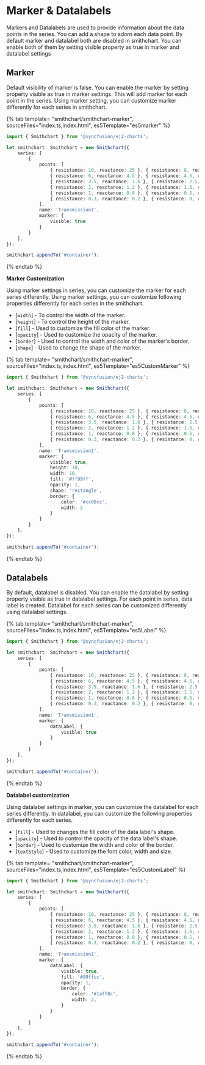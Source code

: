 <!-- markdownlint-disable MD036 -->

# Marker & Datalabels

Markers and Datalabels are used to provide information about the data points in the series. You can add a shape to adorn each data point. By default marker and datalabel both are disabled in smithchart. You can enable both of them by setting visible property as true in marker and datalabel settings

## Marker

Default visibility of marker is false. You can enable the marker by setting property visible as true in marker settings. This will add marker for each point in the series. Using marker setting, you can customize marker differently for each series in smithchart.

{% tab template= "smithchart/smithchart-marker", sourceFiles="index.ts,index.html", es5Template="es5marker" %}

```typescript
import { Smithchart } from '@syncfusion/ej2-charts';

let smithchart: Smithchart = new Smithchart({
    series: [
        {
            points: [
                { resistance: 10, reactance: 25 }, { resistance: 8, reactance: 6 },
                { resistance: 6, reactance: 4.5 }, { resistance: 4.5, reactance: 2 },
                { resistance: 3.5, reactance: 1.6 }, { resistance: 2.5, reactance: 1.3 },
                { resistance: 2, reactance: 1.2 }, { resistance: 1.5, reactance: 1 },
                { resistance: 1, reactance: 0.8 }, { resistance: 0.5, reactance: 0.4 },
                { resistance: 0.3, reactance: 0.2 }, { resistance: 0, reactance: 0.15 },
            ],
            name: 'Transmission1',
            marker: {
                visible: true
            }
        }
    ],
});

smithchart.appendTo('#container');
```

{% endtab %}

**Marker Customization**

Using marker settings in series, you can customize the marker for each series differently. Using marker settings, you can customize following properties differently for each series in the smithchart.

* [`width`] - To control the width of the marker.
* [`height`] - To control the height of the marker.
* [`fill`] - Used to customize the fill color of the marker.
* [`opacity`] - Used to customize the opacity of the marker.
* [`border`] - Used to control the width and color of the marker's border.
* [`shape`] - Used to change the shape of the marker.

{% tab template= "smithchart/smithchart-marker", sourceFiles="index.ts,index.html", es5Template="es5CustomMarker" %}

```typescript
import { Smithchart } from '@syncfusion/ej2-charts';

let smithchart: Smithchart = new Smithchart({
    series: [
        {
            points: [
                { resistance: 10, reactance: 25 }, { resistance: 8, reactance: 6 },
                { resistance: 6, reactance: 4.5 }, { resistance: 4.5, reactance: 2 },
                { resistance: 3.5, reactance: 1.6 }, { resistance: 2.5, reactance: 1.3 },
                { resistance: 2, reactance: 1.2 }, { resistance: 1.5, reactance: 1 },
                { resistance: 1, reactance: 0.8 }, { resistance: 0.5, reactance: 0.4 },
                { resistance: 0.3, reactance: 0.2 }, { resistance: 0, reactance: 0.15 },
            ],
            name: 'Transmission1',
            marker: {
                visible: true,
                height: 10,
                width: 10,
                fill: '#ff99ff',
                opacity: 1,
                shape: 'rectangle',
                border: {
                    color: '#cc00cc',
                    width: 2
                }
            }
        }
    ],
});

smithchart.appendTo('#container');
```

{% endtab %}

## Datalabels

By default, datalabel is disabled. You can enable the datalabel by setting property visible as true in datalabel settings. For each point in series, data label is created. Datalabel for each series can be customized differently using datalabel settings.

{% tab template= "smithchart/smithchart-marker", sourceFiles="index.ts,index.html", es5Template="es5Label" %}

```typescript
import { Smithchart } from '@syncfusion/ej2-charts';

let smithchart: Smithchart = new Smithchart({
    series: [
        {
            points: [
                { resistance: 10, reactance: 25 }, { resistance: 8, reactance: 6 },
                { resistance: 6, reactance: 4.5 }, { resistance: 4.5, reactance: 2 },
                { resistance: 3.5, reactance: 1.6 }, { resistance: 2.5, reactance: 1.3 },
                { resistance: 2, reactance: 1.2 }, { resistance: 1.5, reactance: 1 },
                { resistance: 1, reactance: 0.8 }, { resistance: 0.5, reactance: 0.4 },
                { resistance: 0.3, reactance: 0.2 }, { resistance: 0, reactance: 0.15 },
            ],
            name: 'Transmission1',
            marker: {
                dataLabel: {
                    visible: true
                }
            }
        }
    ],
});

smithchart.appendTo('#container');
```

{% endtab %}

**Datalabel customization**

Using datalabel settings in marker, you can customize the datalabel for each series differently. In datalabel, you can customize the following properties differently for each series.

* [`fill`] - Used to changes the fill color of the data label's shape.
* [`opacity`] - Used to control the opacity of the data label's shape.
* [`border`] - Used to customize the width and color of the border.
* [`textStyle`] - Used to customize the font color, width and size.

{% tab template= "smithchart/smithchart-marker", sourceFiles="index.ts,index.html", es5Template="es5CustomLabel" %}

```typescript
import { Smithchart } from '@syncfusion/ej2-charts';

let smithchart: Smithchart = new Smithchart({
    series: [
        {
            points: [
                { resistance: 10, reactance: 25 }, { resistance: 8, reactance: 6 },
                { resistance: 6, reactance: 4.5 }, { resistance: 4.5, reactance: 2 },
                { resistance: 3.5, reactance: 1.6 }, { resistance: 2.5, reactance: 1.3 },
                { resistance: 2, reactance: 1.2 }, { resistance: 1.5, reactance: 1 },
                { resistance: 1, reactance: 0.8 }, { resistance: 0.5, reactance: 0.4 },
                { resistance: 0.3, reactance: 0.2 }, { resistance: 0, reactance: 0.15 },
            ],
            name: 'Transmission1',
            marker: {
                dataLabel: {
                    visible: true,
                    fill: '#99ffcc',
                    opacity: 1,
                    border: {
                        color: '#1aff8c',
                        width: 2,
                    }
                }
            }
        }
    ],
});

smithchart.appendTo('#container');
```

{% endtab %}